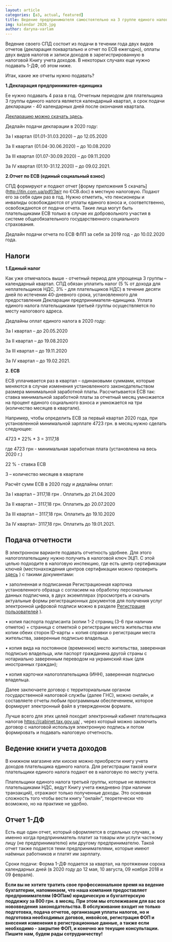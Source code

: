 ```yaml
---
layout: article
categories: [a3, actual, featured]
title: Ведение предпринимателя самостоятельно на 3 группе единого налога 2020
img: kalendar 2020.jpg
author: daryna-varlam 
--- 
```

Ведение своего СПД состоит из подачи в течении года двух видов отчетов (декларация поквартально и отчет по ЕСВ ежегодно), 
оплаты двух видов налогов и записи доходов в зарегистрированную в налоговой Книгу учета доходов. 
В некоторых случаях еще нужно подавать 1-ДФ, об этом ниже.

Итак, какие же отчеты нужно подавать?

**1.Декларация предприниматея-единщика**

Ее нужно подавать 4 раза в год. Отчетным периодом для плательщика 3 группы единого налога является календарный квартал, 
а срок подачи декларации - 40 календарных дней после окончания квартала.

[Декларацию можно скачать здесь](itinua.github.io/pdf/poddeclfop.pdf).

Дедлайн подачи декларации в 2020 году:

За І квартал (01.01-31.03.2020) – до 12.05.2020

За ІІ квартал (01.04-30.06.2020) – до 10.08.2020

За ІІІ квартал (01.07-30.09.2020) – до 09.11.2020

За ІV квартал (01.10-31.12.2020) – до 09.02.2021.


**2.Отчет по ЕСВ (единый социальный взнос)**

СПД формируют и подают  отчет [форму приложения 5 скачать](http://itin.com.ua/pdf/Звіт по ЄСВ.doc) в местную налоговую. Подают его за себя один раз в год. Нужно отметить, что пенсионеры и инвалиды освобождаются от уплаты единого взноса и, соответственно, освобождаются от подачи отчета. Такие лица могут быть плательщиками ЕСВ только в случае их добровольного участия в системе общеобязательного государственного социального страхования. 

Дедлайн подачи отчета по ЕСВ ФЛП за себя за 2019 год  - до 10.02.2020 года.

## Налоги

**1.Единый налог**

Как уже отмечалось выше - отчетный период для упрощенца 3 группы – календарный квартал. СПД обязан уплатить налог (5 % от дохода для неплательщиков НДС, 3% - для плательщиков НДС) в течение десяти дней по истечении 40-дневного срока, установленного для предоставления Декларации предпринимателя-единщика. Уплата единого налога плательщиками третьей группы осуществляется по месту налогового адреса.

Дедлайны оплат единого налога в 2020 году:

За І квартал – до 20.05.2020

За ІІ квартал – до 19.08.2020

За ІІІ квартал – до 19.11.2020

За ІV квартал – до 19.02.2021.


**2. ЕСВ**

ЕСВ уплачивается раз в квартал – одинаковыми суммами, которые меняются в случае изменения установленного законодательством 
размера минимальной заработной платы. Рассчитывается ЕСВ так: ставка минимальной заработной платы за отчетный месяц умножается
на процент единого социального взноса и умножается на три (количество месяцев в квартале). 

Например, чтобы определить ЕСВ за первый квартал 2020 года, при установленной минимальной зарплате 4723 грн. в месяц нужно сделать следующее:

 4723 * 22% * 3 = 3117,18 

где 4723 грн - минимальная заработная плата (установлена на весь 2020 г.)

22 % - ставка ЕСВ

3 – количество месяцев в квартале

Расчёт сумм ЕСВ в 2020 году и дедлайны оплат:

За І квартал – 3117,18 грн . Оплатить до 21.04.2020

За ІІ квартал – 3117,18 грн. Оплатить до 20.07.2020

За ІІІ квартал – 3117,18 грн. Оплатить до 19.10.2020

За ІV квартал- 3117,18 грн. Оплатить до 19.01.2021.


## Подача отчетности

В электронном варианте подавать отчетность удобнее. Для этого налогоплательщику нужно получить в налоговой ключ ЭЦП. 
С этой целью подходите в налоговую инспекцию, где есть центр сертификации ключей (местонахождения центров сертификации можно проверить [здесь](https://acskidd.gov.ua/etrusted-services) ) с такими документами:

• заполненная и подписанная Регистрационная карточка установленного образца с согласием на обработку персональных данных подписчика, в двух экземплярах (просмотреть и скачать актуальные формы регистрационных документов для получения услуг электронной цифровой подписи можно в разделе [Регистрация пользователей](https://acskidd.gov.ua/fiz_osoba) ).

• копия паспорта подписанта (копии 1-2 страниц (3-6 при наличии отметок) + страница с отметкой о регистрации места 
жительства или копии обеих сторон ID-карты + копия справки о регистрации места жительства, заверенные подписью владельца.

• копия вида на постоянное (временное) место жительства, заверенная подписью владельца, или паспорт гражданина другой 
страны с нотариально заверенным переводом на украинский язык (для иностранных граждан);

• копия карточки налогоплательщика (ИНН), заверенная подписью владельца.

Далее заключаете договор с территориальным органом государственной налоговой службы (далее ГНС), можно онлайн, и составляете отчеты любым программным обеспечением, которое формирует электронный файл в утвержденном формате. 

Лучше всего для этих целей походит электронный кабинет плательщика налогов https://cabinet.tax.gov.ua/ , через который можно заключить договор с налоговой используя электронную подпись и потом формировать и подавать налоговую отчетность.

## Ведение книги учета доходов
В книжном магазине или киоске можно приобрести книгу учета доходов плательщика единого налога. Для регистрации
такой книги плательщики единого налога подают ее в налоговую по месту учета.

Плательщики единого налога третьей группы, которые не являются плательщиками НДС, ведут Книгу учета  ежедневно 
(при наличии транзакций), отражают только полученные доходы. Это основная сложность того чтобы вести книгу "онлайн", теоретечески что возможно, но на практике не удобно.

## Отчет 1-ДФ

Есть еще один отчет, который оформляется в отдельных случаях, а именно когда предприниматель платит за товары или услуги частному лицу (не предпринимателю) или другому предпринимателю. Такой отчет также подается теми предпринимателями, которые имеют наёмных работников и платят им зарплату.

Сроки подачи: Форма 1-ДФ подается за квартал, на протяжении сорока календарных дней (в 2020 году до 12 мая, 10 августа, 09 ноября 2018 и 09 февраля). 

**Если вы не хотите тратить свое профессиональное время на ведение бухгалтерии, напоминаем, что наша компания предоставляет предпринимателям (ФОПам) юридическую и бухгалтерскую поддежку за 800 грн. в месяц. При этом мы отслеживаем для вас все нововведения законодательства. В обслуживание входит не только подготовка, подача отчетов, организация уплаты налогов, но и подготовка необходимых договов, инвойсов, регистрация ФОП и внесения изменения в регистрационные данные, а также если необходимо - закрытие ФОП, и конечно же текущие консультации. Пишите нам, будем рады сотрудничеству!**

